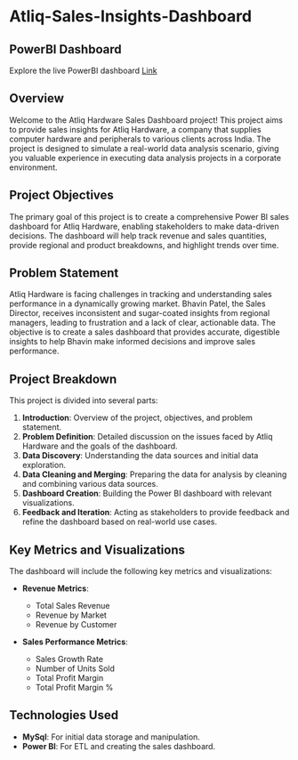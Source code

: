 # Atliq-Sales-Insights-Dashboard
## PowerBI Dashboard 
Explore the live PowerBI dashboard [Link](https://app.powerbi.com/view?r=eyJrIjoiMDljNzA3MWEtZDY5Zi00NGM3LTgzMGUtMjNiMTAxZGY2M2QxIiwidCI6ImM2ZTU0OWIzLTVmNDUtNDAzMi1hYWU5LWQ0MjQ0ZGM1YjJjNCJ9)

## Overview

Welcome to the Atliq Hardware Sales Dashboard project! This project aims to provide sales insights for Atliq Hardware, a company that supplies computer hardware and peripherals to various clients across India. The project is designed to simulate a real-world data analysis scenario, giving you valuable experience in executing data analysis projects in a corporate environment.

## Project Objectives

The primary goal of this project is to create a comprehensive Power BI sales dashboard for Atliq Hardware, enabling stakeholders to make data-driven decisions. The dashboard will help track revenue and sales quantities, provide regional and product breakdowns, and highlight trends over time.

## Problem Statement

Atliq Hardware is facing challenges in tracking and understanding sales performance in a dynamically growing market. Bhavin Patel, the Sales Director, receives inconsistent and sugar-coated insights from regional managers, leading to frustration and a lack of clear, actionable data. The objective is to create a sales dashboard that provides accurate, digestible insights to help Bhavin make informed decisions and improve sales performance.

## Project Breakdown

This project is divided into several parts:

1. **Introduction**: Overview of the project, objectives, and problem statement.
2. **Problem Definition**: Detailed discussion on the issues faced by Atliq Hardware and the goals of the dashboard.
3. **Data Discovery**: Understanding the data sources and initial data exploration.
4. **Data Cleaning and Merging**: Preparing the data for analysis by cleaning and combining various data sources.
5. **Dashboard Creation**: Building the Power BI dashboard with relevant visualizations.
6. **Feedback and Iteration**: Acting as stakeholders to provide feedback and refine the dashboard based on real-world use cases.

## Key Metrics and Visualizations

The dashboard will include the following key metrics and visualizations:

- **Revenue Metrics**:
  - Total Sales Revenue
  - Revenue by Market
  - Revenue by Customer

- **Sales Performance Metrics**:
  - Sales Growth Rate
  - Number of Units Sold
  - Total Profit Margin
  - Total Profit Margin %


## Technologies Used
- **MySql**: For initial data storage and manipulation.
- **Power BI**: For ETL and creating the sales dashboard.

